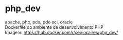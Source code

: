 # php_dev
apache, php, pdo, pdo oci, oracle
<br/>
Dockerfile do ambiente de desenvolvimento PHP 
<br/>
Imagem: https://hub.docker.com/r/seniocaires/php_dev/
